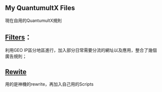 ## My QuantumultX Files
現在自用的QuantumultX規則

## <a href="https://kwokzit.info/MQX/Filters" title="Filters">Filters</a>：
利用GEO IP區分地區進行，加入部分日常需要分流的網址以及應用，整合了幾個廣告規則；

## <a href="https://kwokzit.info/MQX/Rewrite" title="Rewrite">Rewite</a>
用的是神機的rewrite，再加入自己用的Scripts
